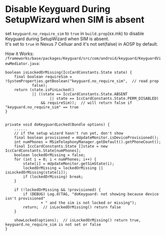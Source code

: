 
# Disable Keyguard During SetupWizard when SIM is absent

set `keyguard.no_require_sim` to `true` in `build.prop`(xx.mk) to disable Keyguard during SetupWizard when SIM is absent.  
It's set to `true` in Nexus 7 Celluar and it's not set(false) in AOSP by default.

How it Works:  
`/frameworks/base/packages/Keyguard/src/com/android/keyguard/KeyguardViewMediator.java`:

    boolean isLockedOrMissing(IccCardConstants.State state) {
        final boolean requireSim = !SystemProperties.getBoolean("keyguard.no_require_sim",  // read prop
                false);
        return (state.isPinLocked()
                || ((state == IccCardConstants.State.ABSENT
                        || state == IccCardConstants.State.PERM_DISABLED)
                    && requireSim));  // will return false if "keyguard.no_require_sim" == true
    }


    private void doKeyguardLocked(Bundle options) {
        ......
        // if the setup wizard hasn't run yet, don't show
        final boolean provisioned = mUpdateMonitor.isDeviceProvisioned();
        int numPhones = MSimTelephonyManager.getDefault().getPhoneCount();
        final IccCardConstants.State []state = new IccCardConstants.State[numPhones];
        boolean lockedOrMissing = false;
        for (int i = 0; i < numPhones; i++) {
            state[i] = mUpdateMonitor.getSimState(i);
            lockedOrMissing = lockedOrMissing || isLockedOrMissing(state[i]);
            if (lockedOrMissing) break;
        }

        if (!lockedOrMissing && !provisioned) {
            if (DEBUG) Log.d(TAG, "doKeyguard: not showing because device isn't provisioned"
                    + " and the sim is not locked or missing");
            return;  // isLockedOrMissing() return false
        }

        showLocked(options);  // isLockedOrMissing() return true, keyguard.no_require_sim is not set or false
    }
